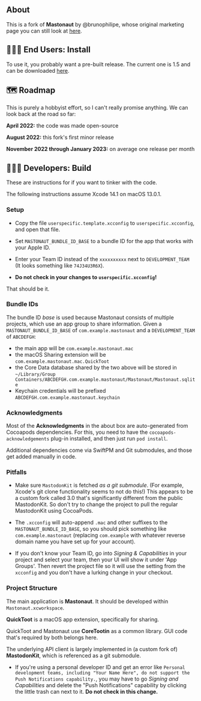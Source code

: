 ## About

This is a fork of **Mastonaut** by @brunophilipe, whose original marketing page you can still look at [here](https://mastonaut.app). 

## 👩🏽‍💻 End Users: Install

To use it, you probably want a pre-built release. The current one is 1.5 and can be downloaded [here](https://github.com/chucker/Mastonaut/releases/download/app-1.5.0/Mastonaut-1.5.0.zip).

## 🗺️ Roadmap

This is purely a hobbyist effort, so I can't really promise anything. We can look back at the road so far:

**April 2022:** the code was made open-source

**August 2022:** this fork's first minor release

**November 2022 through January 2023:** on average one release per month

## 👩🏻‍🌾 Developers: Build

These are instructions for if you want to tinker with the code.

The following instructions assume Xcode 14.1 on macOS 13.0.1.

### Setup

- Copy the file `userspecific.template.xcconfig` to `userspecific.xcconfig`, and open that file.

- Set `MASTONAUT_BUNDLE_ID_BASE` to a bundle ID for the app that works with your Apple ID.

- Enter your Team ID instead of the `xxxxxxxxxx` next to `DEVELOPMENT_TEAM` (It looks something like `74J34U3R6X`).

- **Do not check in your changes to `userspecific.xcconfig`!**

That should be it.

### Bundle IDs

The bundle ID _base_ is used because Mastonaut consists of multiple projects, which use an app group to share information. Given a `MASTONAUT_BUNDLE_ID_BASE` of `com.example.mastonaut` and a `DEVELOPMENT_TEAM` of `ABCDEFGH`:

- the main app will be `com.example.mastonaut.mac`
- the macOS Sharing extension will be `com.example.mastonaut.mac.QuickToot`
- the Core Data database shared by the two above will be stored in `~/Library/Group Containers/ABCDEFGH.com.example.mastonaut/Mastonaut/Mastonaut.sqlite`
- Keychain credentials will be prefixed `ABCDEFGH.com.example.mastonaut.keychain`

### Acknowledgments

Most of the **Acknowledgments** in the about box are
auto-generated from Cocoapods dependencies. For this, you
need to have the `cocoapods-acknowledgements` plug-in
installed, and then just run `pod install`.

Additional dependencies come via SwiftPM and Git submodules, and those get added manually in code.

### Pitfalls

- Make sure `MastodonKit` is fetched _as a git submodule_. (For example, Xcode's git clone functionality seems to not do this!) This appears to be a
custom fork called 3.0 that's significantly different from the public MastodonKit. So don't try to change the project to pull the regular MastodonKit using
CocoaPods.

- The `.xcconfig` will auto-append `.mac` and other suffixes to the `MASTONAUT_BUNDLE_ID_BASE`, so you should pick something like
`com.example.mastonaut` (replacing `com.example` with whatever reverse domain name you have set up for your account).

- If you don't know your Team ID, go into _Signing & Capabilities_ in your project and select your team, then your UI will show it under 'App Groups'.
Then revert the project file so it will use the setting from the `xcconfig` and you don't have a lurking change in your checkout.

### Project Structure

The main application is **Mastonaut**. It should be developed within `Mastonaut.xcworkspace`.

**QuickToot** is a macOS app extension, specifically for sharing.

QuickToot and Mastonaut use **CoreTootin** as a common library. GUI code that's required by both belongs here.

The underlying API client is largely implemented in (a custom fork of) **MastodonKit**, which is referenced as a git submodule.

- If you're using a personal developer ID and get an error like `Personal development teams, including "Your Name Here", do not support the Push
Notifications capability.`, you may have to go _Signing and Capabilities_ and delete the "Push Notifications" capability by clicking the little
trash can next to it. **Do not check in this change.**
